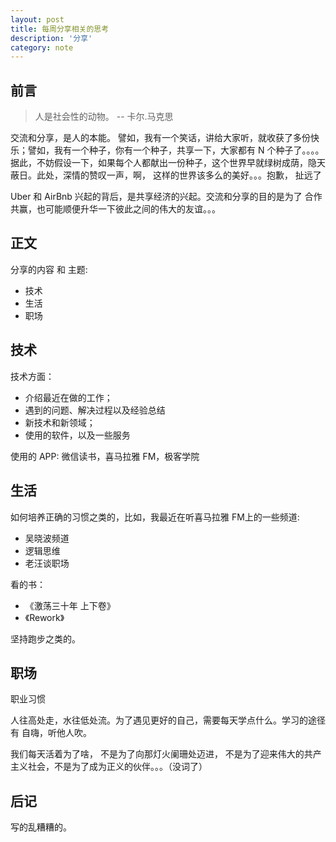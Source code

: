 ```yaml
---
layout: post
title: 每周分享相关的思考
description: '分享'
category: note
---
```


## 前言

> 人是社会性的动物。  -- 卡尔.马克思

交流和分享，是人的本能。 譬如，我有一个笑话，讲给大家听，就收获了多份快乐；譬如，我有一个种子，你有一个种子，共享一下，大家都有 N 个种子了。。。。 据此，不妨假设一下，如果每个人都献出一份种子，这个世界早就绿树成荫，隐天蔽日。此处，深情的赞叹一声，啊， 这样的世界该多么的美好。。。抱歉， 扯远了

Uber 和  AirBnb 兴起的背后，是共享经济的兴起。交流和分享的目的是为了 合作共赢，也可能顺便升华一下彼此之间的伟大的友谊。。。

## 正文

分享的内容 和 主题: 

* 技术
* 生活
* 职场

## 技术

技术方面： 

- 介绍最近在做的工作；
- 遇到的问题、解决过程以及经验总结
- 新技术和新领域；
- 使用的软件，以及一些服务

使用的 APP: 微信读书，喜马拉雅 FM，极客学院

## 生活

如何培养正确的习惯之类的，比如，我最近在听喜马拉雅 FM上的一些频道:

- 吴晓波频道
- 逻辑思维
- 老汪谈职场

看的书： 

- 《激荡三十年 上下卷》
- 《Rework》 

坚持跑步之类的。

## 职场

职业习惯 



人往高处走，水往低处流。为了遇见更好的自己，需要每天学点什么。学习的途径有 自嗨，听他人吹。 


我们每天活着为了啥， 不是为了向那灯火阑珊处迈进， 不是为了迎来伟大的共产主义社会，不是为了成为正义的伙伴。。。（没词了）



## 后记

写的乱糟糟的。